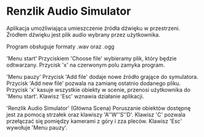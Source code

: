# Renzlik Audio Simulator

Aplikacja umożliwiająca umieszczenie źródła dźwięku w przestrzeni.
Źródłem dźwięku jest plik audio wybrany przez użytkownika.

Program obsługuje formaty .wav oraz .ogg

'Menu start'
  Przyciskiem 'Choose file' wybieramy plik, który będzie odtwarzany. Przycisk 'x' na czerwonym polu zamyka program.
  
'Menu pauzy'
  Przycisk 'Add file' dodaje nowe źródło grające do symulatora. Przycisk 'Add new file' pozwala na zamianę ostatnio dodanego pliku.       Przycisk 'x' kasuje wszystkie obiekty w scenie, przenosi użytkownika do 'Menu start'. Klawisz 'Esc' wznawia działanie aplikacji.
  
'Renzlik Audio Simulator' (Główna Scena)
  Poruszanie obiektów dostępnę jest za pomocą strzałek oraz klawiszy 'A''W''S''D'. Klawisz 'C' pozwala przełączać się pomiędzy kamerami z góry i zza pleców. Klawisz 'Esc' wywołuje 'Menu pauzy'.

